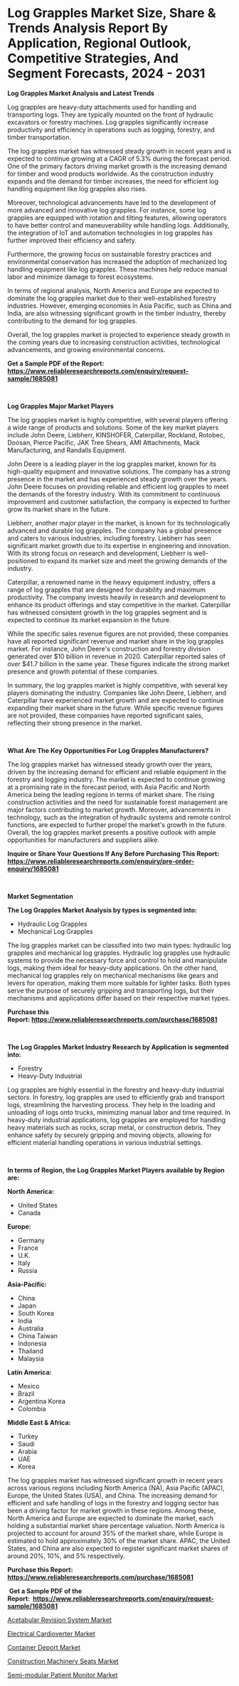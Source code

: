 <p><h1>Log Grapples Market Size, Share & Trends Analysis Report By Application, Regional Outlook, Competitive Strategies, And Segment Forecasts, 2024 - 2031</h1></p><p><strong>Log Grapples Market Analysis and Latest Trends</strong></p>
<p><p>Log grapples are heavy-duty attachments used for handling and transporting logs. They are typically mounted on the front of hydraulic excavators or forestry machines. Log grapples significantly increase productivity and efficiency in operations such as logging, forestry, and timber transportation.</p><p>The log grapples market has witnessed steady growth in recent years and is expected to continue growing at a CAGR of 5.3% during the forecast period. One of the primary factors driving market growth is the increasing demand for timber and wood products worldwide. As the construction industry expands and the demand for timber increases, the need for efficient log handling equipment like log grapples also rises.</p><p>Moreover, technological advancements have led to the development of more advanced and innovative log grapples. For instance, some log grapples are equipped with rotation and tilting features, allowing operators to have better control and maneuverability while handling logs. Additionally, the integration of IoT and automation technologies in log grapples has further improved their efficiency and safety.</p><p>Furthermore, the growing focus on sustainable forestry practices and environmental conservation has increased the adoption of mechanized log handling equipment like log grapples. These machines help reduce manual labor and minimize damage to forest ecosystems.</p><p>In terms of regional analysis, North America and Europe are expected to dominate the log grapples market due to their well-established forestry industries. However, emerging economies in Asia Pacific, such as China and India, are also witnessing significant growth in the timber industry, thereby contributing to the demand for log grapples.</p><p>Overall, the log grapples market is projected to experience steady growth in the coming years due to increasing construction activities, technological advancements, and growing environmental concerns.</p></p>
<p><strong>Get a Sample PDF of the Report:&nbsp; <a href="https://www.reliableresearchreports.com/enquiry/request-sample/1685081">https://www.reliableresearchreports.com/enquiry/request-sample/1685081</a></strong></p>
<p>&nbsp;</p>
<p><strong>Log Grapples Major Market Players</strong></p>
<p><p>The log grapples market is highly competitive, with several players offering a wide range of products and solutions. Some of the key market players include John Deere, Liebherr, KINSHOFER, Caterpillar, Rockland, Rotobec, Doosan, Pierce Pacific, JAK Tree Shears, AMI Attachments, Mack Manufacturing, and Randalls Equipment.</p><p>John Deere is a leading player in the log grapples market, known for its high-quality equipment and innovative solutions. The company has a strong presence in the market and has experienced steady growth over the years. John Deere focuses on providing reliable and efficient log grapples to meet the demands of the forestry industry. With its commitment to continuous improvement and customer satisfaction, the company is expected to further grow its market share in the future.</p><p>Liebherr, another major player in the market, is known for its technologically advanced and durable log grapples. The company has a global presence and caters to various industries, including forestry. Liebherr has seen significant market growth due to its expertise in engineering and innovation. With its strong focus on research and development, Liebherr is well-positioned to expand its market size and meet the growing demands of the industry.</p><p>Caterpillar, a renowned name in the heavy equipment industry, offers a range of log grapples that are designed for durability and maximum productivity. The company invests heavily in research and development to enhance its product offerings and stay competitive in the market. Caterpillar has witnessed consistent growth in the log grapples segment and is expected to continue its market expansion in the future.</p><p>While the specific sales revenue figures are not provided, these companies have all reported significant revenue and market share in the log grapples market. For instance, John Deere's construction and forestry division generated over $10 billion in revenue in 2020. Caterpillar reported sales of over $41.7 billion in the same year. These figures indicate the strong market presence and growth potential of these companies.</p><p>In summary, the log grapples market is highly competitive, with several key players dominating the industry. Companies like John Deere, Liebherr, and Caterpillar have experienced market growth and are expected to continue expanding their market share in the future. While specific revenue figures are not provided, these companies have reported significant sales, reflecting their strong presence in the market.</p></p>
<p>&nbsp;</p>
<p><strong>What Are The Key Opportunities For Log Grapples Manufacturers?</strong></p>
<p><p>The log grapples market has witnessed steady growth over the years, driven by the increasing demand for efficient and reliable equipment in the forestry and logging industry. The market is expected to continue growing at a promising rate in the forecast period, with Asia Pacific and North America being the leading regions in terms of market share. The rising construction activities and the need for sustainable forest management are major factors contributing to market growth. Moreover, advancements in technology, such as the integration of hydraulic systems and remote control functions, are expected to further propel the market's growth in the future. Overall, the log grapples market presents a positive outlook with ample opportunities for manufacturers and suppliers alike.</p></p>
<p><strong>Inquire or Share Your Questions If Any Before Purchasing This Report: <a href="https://www.reliableresearchreports.com/enquiry/pre-order-enquiry/1685081">https://www.reliableresearchreports.com/enquiry/pre-order-enquiry/1685081</a></strong></p>
<p>&nbsp;</p>
<p><strong>Market Segmentation</strong></p>
<p><strong>The Log Grapples Market Analysis by types is segmented into:</strong></p>
<p><ul><li>Hydraulic Log Grapples</li><li>Mechanical Log Grapples</li></ul></p>
<p><p>The log grapples market can be classified into two main types: hydraulic log grapples and mechanical log grapples. Hydraulic log grapples use hydraulic systems to provide the necessary force and control to hold and manipulate logs, making them ideal for heavy-duty applications. On the other hand, mechanical log grapples rely on mechanical mechanisms like gears and levers for operation, making them more suitable for lighter tasks. Both types serve the purpose of securely gripping and transporting logs, but their mechanisms and applications differ based on their respective market types.</p></p>
<p><strong>Purchase this Report:&nbsp;<a href="https://www.reliableresearchreports.com/purchase/1685081">https://www.reliableresearchreports.com/purchase/1685081</a></strong></p>
<p>&nbsp;</p>
<p><strong>The Log Grapples Market Industry Research by Application is segmented into:</strong></p>
<p><ul><li>Forestry</li><li>Heavy-Duty Industrial</li></ul></p>
<p><p>Log grapples are highly essential in the forestry and heavy-duty industrial sectors. In forestry, log grapples are used to efficiently grab and transport logs, streamlining the harvesting process. They help in the loading and unloading of logs onto trucks, minimizing manual labor and time required. In heavy-duty industrial applications, log grapples are employed for handling heavy materials such as rocks, scrap metal, or construction debris. They enhance safety by securely gripping and moving objects, allowing for efficient material handling operations in various industrial settings.</p></p>
<p>&nbsp;</p>
<p><strong>In terms of Region, the Log Grapples Market Players available by Region are:</strong></p>
<p>
    <p> <strong> North America: </strong>
        <ul>
            <li>United States</li>
            <li>Canada</li>
        </ul>
        </p> 
    <p> <strong> Europe: </strong>
        <ul>
            <li>Germany</li>
            <li>France</li>
            <li>U.K.</li>
            <li>Italy</li>
            <li>Russia</li>
        </ul>
        </p> 
    <p> <strong> Asia-Pacific: </strong>
        <ul>
            <li>China</li>
            <li>Japan</li>
            <li>South Korea</li>
            <li>India</li>
            <li>Australia</li>
            <li>China Taiwan</li>
            <li>Indonesia</li>
            <li>Thailand</li>
            <li>Malaysia</li>
        </ul>
        </p> 
    <p> <strong> Latin America: </strong>
        <ul>
            <li>Mexico</li>
            <li>Brazil</li>
            <li>Argentina Korea</li>
            <li>Colombia</li>
        </ul>
        </p> 
    <p> <strong> Middle East & Africa: </strong>
        <ul>
            <li>Turkey</li>
            <li>Saudi</li>
            <li>Arabia</li>
            <li>UAE</li>
            <li>Korea</li>
        </ul>
    </p>
    </p>
<p><p>The log grapples market has witnessed significant growth in recent years across various regions including North America (NA), Asia Pacific (APAC), Europe, the United States (USA), and China. The increasing demand for efficient and safe handling of logs in the forestry and logging sector has been a driving factor for market growth in these regions. Among these, North America and Europe are expected to dominate the market, each holding a substantial market share percentage valuation. North America is projected to account for around 35% of the market share, while Europe is estimated to hold approximately 30% of the market share. APAC, the United States, and China are also expected to register significant market shares of around 20%, 10%, and 5% respectively.</p></p>
<p><strong>Purchase this Report: <a href="https://www.reliableresearchreports.com/purchase/1685081">https://www.reliableresearchreports.com/purchase/1685081</a></strong></p>
<p>&nbsp;<strong>Get a Sample PDF of the Report:&nbsp;&nbsp;<a href="https://www.reliableresearchreports.com/enquiry/request-sample/1685081">https://www.reliableresearchreports.com/enquiry/request-sample/1685081</a></strong></p>
<p><strong></strong></p>
<p><p><a href="https://medium.com/@damorgan64868/acetabular-revision-system-market-insight-market-trends-growth-forecasted-from-2023-to-2030-fc9dc1812a9e">Acetabular Revision System Market</a></p><p><a href="https://medium.com/@damorgan64868/analyzing-electrical-cardioverter-market-global-industry-perspective-and-forecast-2023-to-2030-10ff2b753370">Electrical Cardioverter Market</a></p><p><a href="https://github.com/ambrozg/Market-Research-Report-List-2/blob/main/container-deport-market.md">Container Deport Market</a></p><p><a href="https://github.com/gshchiplitsov/Market-Research-Report-List-2/blob/main/construction-machinery-seats-market.md">Construction Machinery Seats Market</a></p><p><a href="https://medium.com/@damorgan64868/semi-modular-patient-monitor-market-share-evolution-and-market-growth-trends-2023-2030-37927adf7d56">Semi-modular Patient Monitor Market</a></p></p>